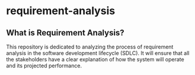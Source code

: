# requirement-analysis
## What is Requirement Analysis?
This repository is dedicated to analyzing the process of requirement analysis in the software development lifecycle (SDLC). It will ensure that all the stakeholders have a clear explanation of how the system will operate and its projected performance. 
